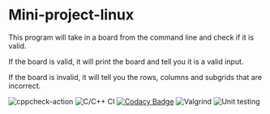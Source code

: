 # Mini-project-linux
This program will take in a board from the command line and check if it is valid.

If the board is valid, it will print the board and tell you it is a valid input.

If the board is invalid, it will tell you the rows, columns and subgrids that are incorrect. 

![cppcheck-action](https://github.com/99002567/Mini-project-linux/workflows/cppcheck-action/badge.svg)
![C/C++ CI](https://github.com/99002567/Mini-project-linux/workflows/C/C++%20CI/badge.svg)
[![Codacy Badge](https://app.codacy.com/project/badge/Grade/07ca3e860c96454fbcbc8ee3b1a68204)](https://www.codacy.com/gh/99002567/Mini-project-linux/dashboard?utm_source=github.com&amp;utm_medium=referral&amp;utm_content=99002567/Mini-project-linux&amp;utm_campaign=Badge_Grade)
![Valgrind](https://github.com/99002567/Mini-project-linux/workflows/Valgrind/badge.svg?branch=main)
![Unit testing](https://github.com/99002567/Mini-project-linux/workflows/Unit%20testing/badge.svg)
